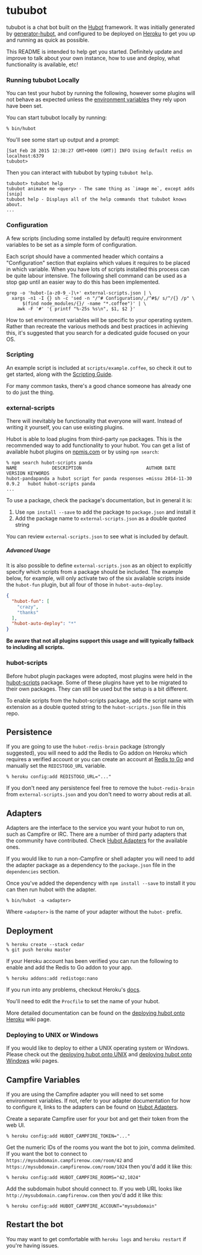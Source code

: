 # tububot

tububot is a chat bot built on the [Hubot][hubot] framework. It was
initially generated by [generator-hubot][generator-hubot], and configured to be
deployed on [Heroku][heroku] to get you up and running as quick as possible.

This README is intended to help get you started. Definitely update and improve
to talk about your own instance, how to use and deploy, what functionality is
available, etc!

[heroku]: http://www.heroku.com
[hubot]: http://hubot.github.com
[generator-hubot]: https://github.com/github/generator-hubot

### Running tububot Locally

You can test your hubot by running the following, however some plugins will not
behave as expected unless the [environment variables](#configuration) they rely
upon have been set.

You can start tububot locally by running:

    % bin/hubot

You'll see some start up output and a prompt:

    [Sat Feb 28 2015 12:38:27 GMT+0000 (GMT)] INFO Using default redis on localhost:6379
    tububot>

Then you can interact with tububot by typing `tububot help`.

    tububot> tububot help
    tububot animate me <query> - The same thing as `image me`, except adds [snip]
    tububot help - Displays all of the help commands that tububot knows about.
    ...

### Configuration

A few scripts (including some installed by default) require environment
variables to be set as a simple form of configuration.

Each script should have a commented header which contains a "Configuration"
section that explains which values it requires to be placed in which variable.
When you have lots of scripts installed this process can be quite labour
intensive. The following shell command can be used as a stop gap until an
easier way to do this has been implemented.

    grep -o 'hubot-[a-z0-9_-]\+' external-scripts.json | \
      xargs -n1 -I {} sh -c 'sed -n "/^# Configuration/,/^#$/ s/^/{} /p" \
          $(find node_modules/{}/ -name "*.coffee")' | \
        awk -F '#' '{ printf "%-25s %s\n", $1, $2 }'

How to set environment variables will be specific to your operating system.
Rather than recreate the various methods and best practices in achieving this,
it's suggested that you search for a dedicated guide focused on your OS.

### Scripting

An example script is included at `scripts/example.coffee`, so check it out to
get started, along with the [Scripting Guide][scripting-docs].

For many common tasks, there's a good chance someone has already one to do just
the thing.

[scripting-docs]: https://github.com/github/hubot/blob/master/docs/scripting.md

### external-scripts

There will inevitably be functionality that everyone will want. Instead of
writing it yourself, you can use existing plugins.

Hubot is able to load plugins from third-party `npm` packages. This is the
recommended way to add functionality to your hubot. You can get a list of
available hubot plugins on [npmjs.com][npmjs] or by using `npm search`:

    % npm search hubot-scripts panda
    NAME             DESCRIPTION                        AUTHOR DATE       VERSION KEYWORDS
    hubot-pandapanda a hubot script for panda responses =missu 2014-11-30 0.9.2   hubot hubot-scripts panda
    ...


To use a package, check the package's documentation, but in general it is:

1. Use `npm install --save` to add the package to `package.json` and install it
2. Add the package name to `external-scripts.json` as a double quoted string

You can review `external-scripts.json` to see what is included by default.

##### Advanced Usage

It is also possible to define `external-scripts.json` as an object to
explicitly specify which scripts from a package should be included. The example
below, for example, will only activate two of the six available scripts inside
the `hubot-fun` plugin, but all four of those in `hubot-auto-deploy`.

```json
{
  "hubot-fun": [
    "crazy",
    "thanks"
  ],
  "hubot-auto-deploy": "*"
}
```

**Be aware that not all plugins support this usage and will typically fallback
to including all scripts.**

[npmjs]: https://www.npmjs.com

### hubot-scripts

Before hubot plugin packages were adopted, most plugins were held in the
[hubot-scripts][hubot-scripts] package. Some of these plugins have yet to be
migrated to their own packages. They can still be used but the setup is a bit
different.

To enable scripts from the hubot-scripts package, add the script name with
extension as a double quoted string to the `hubot-scripts.json` file in this
repo.

[hubot-scripts]: https://github.com/github/hubot-scripts

##  Persistence

If you are going to use the `hubot-redis-brain` package (strongly suggested),
you will need to add the Redis to Go addon on Heroku which requires a verified
account or you can create an account at [Redis to Go][redistogo] and manually
set the `REDISTOGO_URL` variable.

    % heroku config:add REDISTOGO_URL="..."

If you don't need any persistence feel free to remove the `hubot-redis-brain`
from `external-scripts.json` and you don't need to worry about redis at all.

[redistogo]: https://redistogo.com/

## Adapters

Adapters are the interface to the service you want your hubot to run on, such
as Campfire or IRC. There are a number of third party adapters that the
community have contributed. Check [Hubot Adapters][hubot-adapters] for the
available ones.

If you would like to run a non-Campfire or shell adapter you will need to add
the adapter package as a dependency to the `package.json` file in the
`dependencies` section.

Once you've added the dependency with `npm install --save` to install it you
can then run hubot with the adapter.

    % bin/hubot -a <adapter>

Where `<adapter>` is the name of your adapter without the `hubot-` prefix.

[hubot-adapters]: https://github.com/github/hubot/blob/master/docs/adapters.md

## Deployment

    % heroku create --stack cedar
    % git push heroku master

If your Heroku account has been verified you can run the following to enable
and add the Redis to Go addon to your app.

    % heroku addons:add redistogo:nano

If you run into any problems, checkout Heroku's [docs][heroku-node-docs].

You'll need to edit the `Procfile` to set the name of your hubot.

More detailed documentation can be found on the [deploying hubot onto
Heroku][deploy-heroku] wiki page.

### Deploying to UNIX or Windows

If you would like to deploy to either a UNIX operating system or Windows.
Please check out the [deploying hubot onto UNIX][deploy-unix] and [deploying
hubot onto Windows][deploy-windows] wiki pages.

[heroku-node-docs]: http://devcenter.heroku.com/articles/node-js
[deploy-heroku]: https://github.com/github/hubot/blob/master/docs/deploying/heroku.md
[deploy-unix]: https://github.com/github/hubot/blob/master/docs/deploying/unix.md
[deploy-windows]: https://github.com/github/hubot/blob/master/docs/deploying/windows.md

## Campfire Variables

If you are using the Campfire adapter you will need to set some environment
variables. If not, refer to your adapter documentation for how to configure it,
links to the adapters can be found on [Hubot Adapters][hubot-adapters].

Create a separate Campfire user for your bot and get their token from the web
UI.

    % heroku config:add HUBOT_CAMPFIRE_TOKEN="..."

Get the numeric IDs of the rooms you want the bot to join, comma delimited. If
you want the bot to connect to `https://mysubdomain.campfirenow.com/room/42`
and `https://mysubdomain.campfirenow.com/room/1024` then you'd add it like
this:

    % heroku config:add HUBOT_CAMPFIRE_ROOMS="42,1024"

Add the subdomain hubot should connect to. If you web URL looks like
`http://mysubdomain.campfirenow.com` then you'd add it like this:

    % heroku config:add HUBOT_CAMPFIRE_ACCOUNT="mysubdomain"

[hubot-adapters]: https://github.com/github/hubot/blob/master/docs/adapters.md

## Restart the bot

You may want to get comfortable with `heroku logs` and `heroku restart` if
you're having issues.
